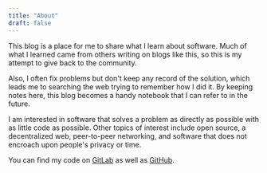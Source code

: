 ```yaml
---
title: "About"
draft: false
---
```


This blog is a place for me to share what I learn about software. Much of what I learned came from others writing on blogs like this, so this is my attempt to give back to the community.

Also, I often fix problems but don't keep any record of the solution, which leads me to searching the web trying to remember how I did it. By keeping notes here, this blog becomes a handy notebook that I can refer to in the future.

I am interested in software that solves a problem as directly as possible with as little code as possible. Other topics of interest include open source, a decentralized web, peer-to-peer networking, and software that does not encroach upon people's privacy or time.

You can find my code on [GitLab](https://gitlab.com/johnjago) as well as [GitHub](https://github.com/johnjago).
